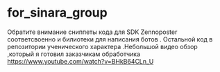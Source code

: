 # for_sinara_group
Обратите внимание сниппеты кода для SDK Zennoposter соответсвоенно и билиотеки для написания ботов .
Остальной код в репозитории ученического характера .Небольшой видео обзор ,который я готовил заказчикам обработчика https://www.youtube.com/watch?v=BHkB64CLn_U
